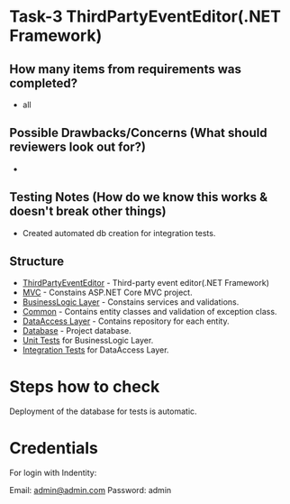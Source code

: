 # Task-3 ThirdPartyEventEditor(.NET Framework)

## How many items from requirements was completed?
*  all

## Possible Drawbacks/Concerns (What should reviewers look out for?)
* 

## Testing Notes (How do we know this works & doesn't break other things)
* Created automated db creation for integration tests.

## Structure
* [ThirdPartyEventEditor](/src/ThirdPartyEventEditor/) - Third-party event editor(.NET Framework)
* [MVC](/src/TicketManagement.MVC/) - Constains ASP.NET Core MVC project.
* [BusinessLogic Layer](/src/TicketManagement.BusinessLogic/) - Constains services and validations.
* [Common](src/TicketManagement.Common) - Contains entity classes and validation of exception class.
* [DataAccess Layer](src/TicketManagement.DataAccess/) - Contains repository for each entity.
* [Database](src/TicketManagement.Database/) - Project database.
* [Unit Tests](test/TicketManagement.UnitTests/) for BusinessLogic Layer.
* [Integration Tests](test/TicketManagement.IntegrationTests/) for DataAccess Layer.

# Steps how to check
Deployment of the database for tests is automatic.

# Credentials
For login with Indentity:

Email: admin@admin.com
Password: admin